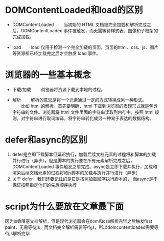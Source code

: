 # DOMContentLoaded和load的区别
- DOMContentLoaded
　　当初始的 HTML 文档被完全加载和解析完成之后，DOMContentLoaded 事件被触发，而无需等待样式表、图像和子框架的完成加载。

- load
　　load 仅用于检测一个完全加载的页面，页面的html、css、js、图片等资源都已经加载完之后才会触发 load 事件。
# 浏览器的一些基本概念

- 下载/加载
　　浏览器将资源下载到本地的过程。

- 解析
　　解析的意思是将一个元素通过一定的方式转换成另一种形式。
　　比如 html 的解析。首先要明确，html 下载到浏览器的表现形式就是包含字符串的文件。浏览器将 html 文件里面的字符串读取到内存中，按照 html 规则，对字符串进行取词编译，将字符串转化成另一种易于表达的数据结构。
# defer和async的区别
1. defer是立即下载脚本但延迟执行，加载后续文档元素的过程将和脚本的加载并行进行（异步），但是脚本的执行要在所有元素解析完成之后，DOMContentLoaded 事件触发之前完成。async是立即下载并执行，加载和渲染后续文档元素的过程将和js脚本的加载与执行并行进行（异步）
2. 关于 defer，我们还要记住的是它是按照加载顺序执行脚本的， 而async是不保证按照指定他们的先后顺序执行
# script为什么要放在文章最下面
因为js会阻塞文档解析，但是现代浏览器会在dom和css解析完毕之后触发first paint，无需等待js，而文档完全解析需要等待js，所以domcontentloaded需要等待js解析完毕